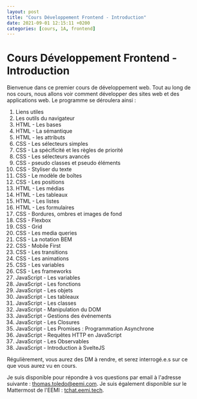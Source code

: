 ```yaml
---
layout: post
title: "Cours Développement Frontend - Introduction"
date: 2021-09-01 12:15:11 +0200
categories: [cours, 1A, frontend]
---
```


# Cours Développement Frontend - Introduction

Bienvenue dans ce premier cours de développement web. Tout au long de nos cours, nous allons voir comment développer des sites web et des applications web. Le programme se déroulera ainsi :

1. Liens utiles
2. Les outils du navigateur
3. HTML - Les bases
4. HTML - La sémantique
5. HTML - les attributs
6. CSS - Les sélecteurs simples
7. CSS - La spécificité et les règles de priorité
8. CSS - Les sélecteurs avancés
9. CSS - pseudo classes et pseudo éléments
10. CSS - Styliser du texte
11. CSS - Le modèle de boîtes
12. CSS - Les positions
13. HTML - Les médias
14. HTML - Les tableaux
15. HTML - Les listes
16. HTML - Les formulaires
17. CSS - Bordures, ombres et images de fond
18. CSS - Flexbox
19. CSS - Grid
20. CSS - Les media queries
21. CSS - La notation BEM
22. CSS - Mobile First
23. CSS - Les transitions
24. CSS - Les animations
25. CSS - Les variables
26. CSS - Les frameworks
27. JavaScript - Les variables
28. JavaScript - Les fonctions
29. JavaScript - Les objets
30. JavaScript - Les tableaux
31. JavaScript - Les classes
32. JavaScript - Manipulation du DOM
33. JavaScript - Gestions des événements
34. JavaScript - Les Closures
35. JavaScript - Les Promises : Programmation Asynchrone
36. JavaScript - Requêtes HTTP en JavaScript
37. JavaScript - Les Observables
38. JavaScript - Introduction à SvelteJS

Régulièrement, vous aurez des DM à rendre, et serez interrogé.e.s sur ce que vous aurez vu en cours.

Je suis disponible pour répondre à vos questions par email à l'adresse suivante : <a  href="mailto:thomas.toledo@eemi.com">thomas.toledo@eemi.com</a>. Je suis également disponible sur le Mattermost de l'EEMI : [tchat.eemi.tech](http://tchat.eemi.tech/).
